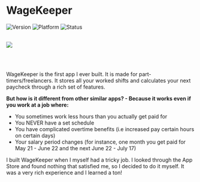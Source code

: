 # WageKeeper 
![Version](https://img.shields.io/badge/version-2.2.1-blue.svg)
![Platform](https://img.shields.io/badge/platform-iOS-orange.svg)
![Status](https://img.shields.io/badge/status-live-green.svg)
</br>
</br>

![](demo.gif?raw=true)

</br>
</br>

WageKeeper is the first app I ever built. It is made for part-timers/freelancers. It stores all your worked shifts and calculates your next paycheck through a rich set of features.

**But how is it different from other similar apps? - Because it works even if you work at a job where:**
* You sometimes work less hours than you actually get paid for
* You NEVER have a set schedule
* You have complicated overtime benefits (i.e increased pay certain hours on certain days)
* Your salary period changes (for instance, one month you get paid for May 21 - June 22 and the next June 22 - July 17)

I built WageKeeper when I myself had a tricky job. I looked through the App Store and found nothing that satisfied me, so I decided to do it myself. It was a very rich experience and I learned a ton!

</br>
</br>

